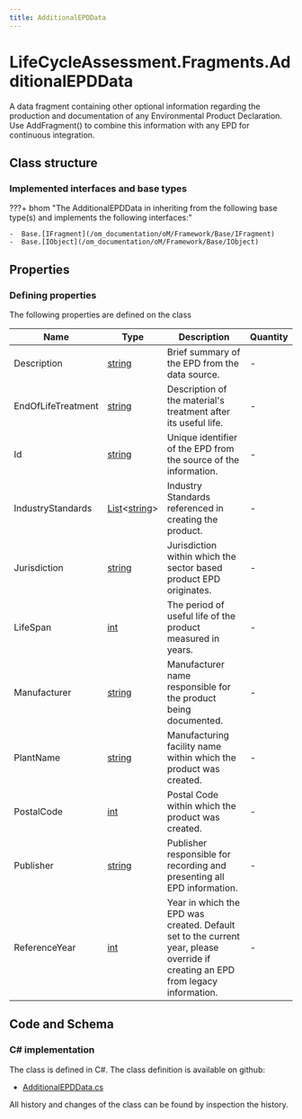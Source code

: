 ```yaml
---
title: AdditionalEPDData
---
```


# LifeCycleAssessment.Fragments.AdditionalEPDData

A data fragment containing other optional information regarding the production and documentation of any Environmental Product Declaration. 
Use AddFragment() to combine this information with any EPD for continuous integration.

## Class structure

### Implemented interfaces and base types

???+ bhom "The AdditionalEPDData in inheriting from the following base type(s) and implements the following interfaces:"

    -  Base.[IFragment](/om_documentation/oM/Framework/Base/IFragment)
    -  Base.[IObject](/om_documentation/oM/Framework/Base/IObject)


## Properties



### Defining properties

The following properties are defined on the class

| Name             | Type             | Description      | Quantity         |
|------------------|------------------|------------------|------------------|
| Description | [string](https://learn.microsoft.com/en-us/dotnet/api/System.String?view=netstandard-2.0) | Brief summary of the EPD from the data source. | - |
| EndOfLifeTreatment | [string](https://learn.microsoft.com/en-us/dotnet/api/System.String?view=netstandard-2.0) | Description of the material's treatment after its useful life. | - |
| Id | [string](https://learn.microsoft.com/en-us/dotnet/api/System.String?view=netstandard-2.0) | Unique identifier of the EPD from the source of the information. | - |
| IndustryStandards | [List](https://learn.microsoft.com/en-us/dotnet/api/System.Collections.Generic.List-1?view=netstandard-2.0)&lt;[string](https://learn.microsoft.com/en-us/dotnet/api/System.String?view=netstandard-2.0)&gt; | Industry Standards referenced in creating the product. | - |
| Jurisdiction | [string](https://learn.microsoft.com/en-us/dotnet/api/System.String?view=netstandard-2.0) | Jurisdiction within which the sector based product EPD originates. | - |
| LifeSpan | [int](https://learn.microsoft.com/en-us/dotnet/api/System.Int32?view=netstandard-2.0) | The period of useful life of the product measured in years. | - |
| Manufacturer | [string](https://learn.microsoft.com/en-us/dotnet/api/System.String?view=netstandard-2.0) | Manufacturer name responsible for the product being documented. | - |
| PlantName | [string](https://learn.microsoft.com/en-us/dotnet/api/System.String?view=netstandard-2.0) | Manufacturing facility name within which the product was created. | - |
| PostalCode | [int](https://learn.microsoft.com/en-us/dotnet/api/System.Int32?view=netstandard-2.0) | Postal Code within which the product was created. | - |
| Publisher | [string](https://learn.microsoft.com/en-us/dotnet/api/System.String?view=netstandard-2.0) | Publisher responsible for recording and presenting all EPD information. | - |
| ReferenceYear | [int](https://learn.microsoft.com/en-us/dotnet/api/System.Int32?view=netstandard-2.0) | Year in which the EPD was created. Default set to the current year, please override if creating an EPD from legacy information. | - |


## Code and Schema

### C# implementation

The class is defined in C#. The class definition is available on github:

- [AdditionalEPDData.cs](https://github.com/BHoM/BHoM/blob/develop/LifeCycleAssessment_oM/Fragments\AdditionalEPDData.cs)

All history and changes of the class can be found by inspection the history.
